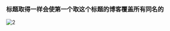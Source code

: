 ### 标题取得一样会使第一个取这个标题的博客覆盖所有同名的
![2](https://github.com/user-attachments/assets/645a25c0-fcd2-46bf-b4f9-7ba766a90b1b)
